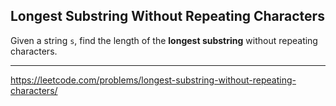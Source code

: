 ## Longest Substring Without Repeating Characters 

Given a string `s`, find the length of the **longest substring** without repeating characters.

----------

https://leetcode.com/problems/longest-substring-without-repeating-characters/
